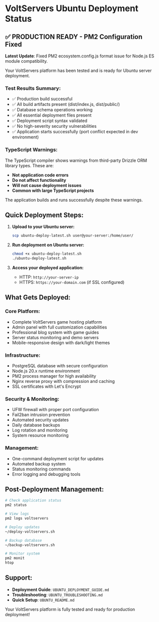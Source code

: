 # VoltServers Ubuntu Deployment Status

## ✅ PRODUCTION READY - PM2 Configuration Fixed

**Latest Update**: Fixed PM2 ecosystem.config.js format issue for Node.js ES module compatibility.

Your VoltServers platform has been tested and is ready for Ubuntu server deployment.

### Test Results Summary:
- ✅ Production build successful
- ✅ All build artifacts present (dist/index.js, dist/public/)
- ✅ Database schema operations working
- ✅ All essential deployment files present
- ✅ Deployment script syntax validated
- ✅ No high-severity security vulnerabilities
- ✅ Application starts successfully (port conflict expected in dev environment)

### TypeScript Warnings:
The TypeScript compiler shows warnings from third-party Drizzle ORM library types. These are:
- **Not application code errors**
- **Do not affect functionality**
- **Will not cause deployment issues**
- **Common with large TypeScript projects**

The application builds and runs successfully despite these warnings.

## Quick Deployment Steps:

1. **Upload to your Ubuntu server:**
   ```bash
   scp ubuntu-deploy-latest.sh user@your-server:/home/user/
   ```

2. **Run deployment on Ubuntu server:**
   ```bash
   chmod +x ubuntu-deploy-latest.sh
   ./ubuntu-deploy-latest.sh
   ```

3. **Access your deployed application:**
   - HTTP: `http://your-server-ip`
   - HTTPS: `https://your-domain.com` (if SSL configured)

## What Gets Deployed:

### Core Platform:
- Complete VoltServers game hosting platform
- Admin panel with full customization capabilities
- Professional blog system with game guides
- Server status monitoring and demo servers
- Mobile-responsive design with dark/light themes

### Infrastructure:
- PostgreSQL database with secure configuration
- Node.js 20.x runtime environment
- PM2 process manager for high availability
- Nginx reverse proxy with compression and caching
- SSL certificates with Let's Encrypt

### Security & Monitoring:
- UFW firewall with proper port configuration
- Fail2ban intrusion prevention
- Automated security updates
- Daily database backups
- Log rotation and monitoring
- System resource monitoring

### Management:
- One-command deployment script for updates
- Automated backup system
- Status monitoring commands
- Error logging and debugging tools

## Post-Deployment Management:

```bash
# Check application status
pm2 status

# View logs
pm2 logs voltservers

# Deploy updates
~/deploy-voltservers.sh

# Backup database
~/backup-voltservers.sh

# Monitor system
pm2 monit
htop
```

## Support:
- **Deployment Guide**: `UBUNTU_DEPLOYMENT_GUIDE.md`
- **Troubleshooting**: `UBUNTU_TROUBLESHOOTING.md`
- **Quick Setup**: `UBUNTU_README.md`

Your VoltServers platform is fully tested and ready for production deployment!